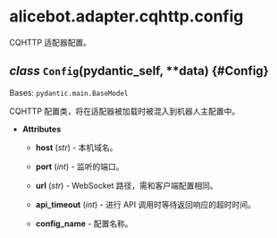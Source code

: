 # alicebot.adapter.cqhttp.config

CQHTTP 适配器配置。

## *class* `Config`(__pydantic_self__, **data) {#Config}

Bases: `pydantic.main.BaseModel`

CQHTTP 配置类，将在适配器被加载时被混入到机器人主配置中。

- **Attributes**

  - **host** (*str*) - 本机域名。

  - **port** (*int*) - 监听的端口。

  - **url** (*str*) - WebSocket 路径，需和客户端配置相同。

  - **api_timeout** (*int*) - 进行 API 调用时等待返回响应的超时时间。

  - **__config_name__** - 配置名称。
